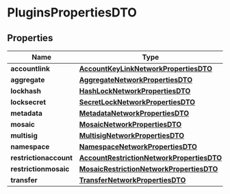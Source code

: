 
# PluginsPropertiesDTO

## Properties
Name | Type | Description | Notes
------------ | ------------- | ------------- | -------------
**accountlink** | [**AccountKeyLinkNetworkPropertiesDTO**](AccountKeyLinkNetworkPropertiesDTO.md) |  |  [optional]
**aggregate** | [**AggregateNetworkPropertiesDTO**](AggregateNetworkPropertiesDTO.md) |  |  [optional]
**lockhash** | [**HashLockNetworkPropertiesDTO**](HashLockNetworkPropertiesDTO.md) |  |  [optional]
**locksecret** | [**SecretLockNetworkPropertiesDTO**](SecretLockNetworkPropertiesDTO.md) |  |  [optional]
**metadata** | [**MetadataNetworkPropertiesDTO**](MetadataNetworkPropertiesDTO.md) |  |  [optional]
**mosaic** | [**MosaicNetworkPropertiesDTO**](MosaicNetworkPropertiesDTO.md) |  |  [optional]
**multisig** | [**MultisigNetworkPropertiesDTO**](MultisigNetworkPropertiesDTO.md) |  |  [optional]
**namespace** | [**NamespaceNetworkPropertiesDTO**](NamespaceNetworkPropertiesDTO.md) |  |  [optional]
**restrictionaccount** | [**AccountRestrictionNetworkPropertiesDTO**](AccountRestrictionNetworkPropertiesDTO.md) |  |  [optional]
**restrictionmosaic** | [**MosaicRestrictionNetworkPropertiesDTO**](MosaicRestrictionNetworkPropertiesDTO.md) |  |  [optional]
**transfer** | [**TransferNetworkPropertiesDTO**](TransferNetworkPropertiesDTO.md) |  |  [optional]



